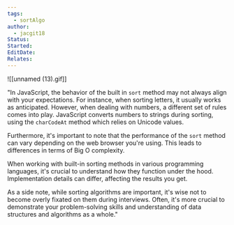 ```yaml
---
tags:
  - sortAlgo
author:
  - jacgit18
Status: 
Started: 
EditDate: 
Relates:
---
```

![[unnamed (13).gif]]

"In JavaScript, the behavior of the built in `sort` method may not always align with your expectations. For instance, when sorting letters, it usually works as anticipated. However, when dealing with numbers, a different set of rules comes into play. JavaScript converts numbers to strings during sorting, using the `charCodeAt` method which relies on Unicode values.

Furthermore, it's important to note that the performance of the `sort` method can vary depending on the web browser you're using. This leads to differences in terms of Big O complexity.

When working with built-in sorting methods in various programming languages, it's crucial to understand how they function under the hood. Implementation details can differ, affecting the results you get.

As a side note, while sorting algorithms are important, it's wise not to become overly fixated on them during interviews. Often, it's more crucial to demonstrate your problem-solving skills and understanding of data structures and algorithms as a whole."

